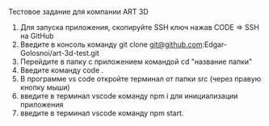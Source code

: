 Тестовое задание для компании ART 3D

1. Для запуска приложения, скопируйте SSH ключ нажав CODE => SSH на GitHub
2. Введите в консоль команду git clone git@github.com:Edgar-Golosnoi/art-3d-test.git
3. Перейдите в папку с приложением командой cd "название папки"
4. Введите команду code .
5. В программе vs code откройте терминал от папки src (через правую кнопку мыши)
6. введите в терминал vscode команду npm i для инициализации приложения
7. введите в терминал vscode команду npm start.

